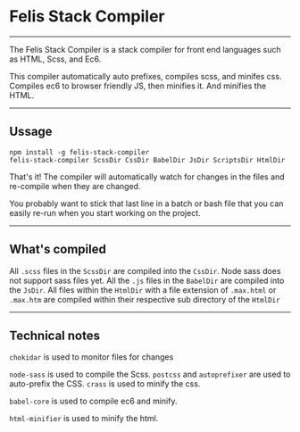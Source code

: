 # Felis Stack Compiler

----
The Felis Stack Compiler is a stack compiler for front end languages such as HTML, Scss, and Ec6.

This compiler automatically auto prefixes, compiles scss, and minifes css. Compiles ec6 to browser friendly JS, then minifies it. And minifies the HTML.

----
## Ussage

```
npm install -g felis-stack-compiler
felis-stack-compiler ScssDir CssDir BabelDir JsDir ScriptsDir HtmlDir
```
That's it!
The compiler will automatically watch for changes in the files and re-compile when they are changed.

You probably want to stick that last line in a batch or bash file that you can easily re-run  when you start working on the project.

----
## What's compiled

All `.scss` files in the `ScssDir` are compiled into the `CssDir`. Node sass does not support sass files yet.
All the `.js` files in the `BabelDir` are compiled into the `JsDir`. 
All files within the `HtmlDir` with a file extension of `.max.html` or `.max.htm` are compiled within their respective sub directory of the `HtmlDir`

---
## Technical notes

`chokidar` is used to monitor files for changes

`node-sass` is used to compile the Scss.
`postcss` and `autoprefixer` are used to auto-prefix the CSS.
`crass` is used to minify the css.

`babel-core` is used to compile ec6 and minify.

`html-minifier` is used to minify the html.
